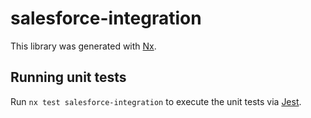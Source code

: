 # salesforce-integration

This library was generated with [Nx](https://nx.dev).

## Running unit tests

Run `nx test salesforce-integration` to execute the unit tests via [Jest](https://jestjs.io).
